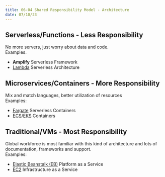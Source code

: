 ```yaml
---
title: 06-04 Shared Responsibility Model - Architecture
date: 07/10/23
---
```


## Serverless/Functions - Less Responsibility

No more servers, just worry about data and code.  
Examples.

* **Amplify** Serverless Framework
* [Lambda](../7.%20Compute/07-02%20VMs,%20Containers%20and%20Serverless.md#aws-lambda) Serverless Architecture

## Microservices/Containers - More Responsibility

Mix and match languages, better utilization of resources  
Examples:

* [Fargate](../7.%20Compute/07-02%20VMs,%20Containers%20and%20Serverless.md#ecs-fargate) Serverless Containers
* [ECS](../7.%20Compute/07-02%20VMs,%20Containers%20and%20Serverless.md#elastic-container-service-ecs)/[EKS](../7.%20Compute/07-02%20VMs,%20Containers%20and%20Serverless.md#elastic-kubernetes-service-eks) Containers

## Traditional/VMs  - Most Responsibility

Global workforce is most familiar with this kind of architecture and lots of documentation, frameworks and support.  
Examples:

* [Elastic Beanstalk (EB)](../7.%20Compute/07-05%20Compute%20Cost%20and%20Capacity%20Management.md#aws-elastic-beanstalk-eb) Platform as a Service
* [EC2](../7.%20Compute/07-01%20EC2%20Overview.md) Infrastructure as a Service
